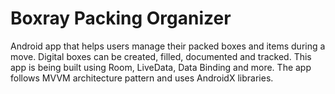 # Boxray Packing Organizer

Android app that helps users manage their packed boxes and items during a move. Digital boxes can be created, filled, documented and tracked. This app is being built using Room, LiveData, Data Binding and more. The app follows MVVM architecture pattern and uses AndroidX libraries.
